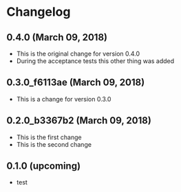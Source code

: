 # Changelog

## 0.4.0 (March 09, 2018)

* This is the original change for version 0.4.0
* During the acceptance tests this other thing was added

## 0.3.0_f6113ae (March 09, 2018)

* This is a change for version 0.3.0

## 0.2.0_b3367b2 (March 09, 2018)

* This is the first change
* This is the second change

## 0.1.0 (upcoming)

* test
